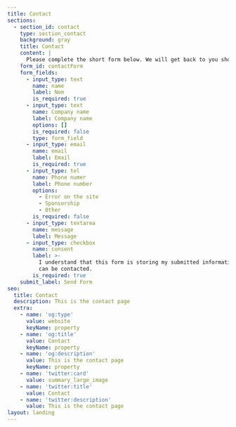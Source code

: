 ```yaml
---
title: Contact
sections:
  - section_id: contact
    type: section_contact
    background: gray
    title: Contact
    content: |
      Please complete the short form below. We will get back to you shortly.
    form_id: contactForm
    form_fields:
      - input_type: text
        name: name
        label: Nom
        is_required: true
      - input_type: text
        name: Company name
        label: Company name
        options: []
        is_required: false
        type: form_field
      - input_type: email
        name: email
        label: Email
        is_required: true
      - input_type: tel
        name: Phone numer
        label: Phone number
        options:
          - Error on the site
          - Sponsorship
          - Other
        is_required: false
      - input_type: textarea
        name: message
        label: Message
      - input_type: checkbox
        name: consent
        label: >-
          I understand that this form is storing my submitted information so I
          can be contacted.
        is_required: true
    submit_label: Send Form
seo:
  title: Contact
  description: This is the contact page
  extra:
    - name: 'og:type'
      value: website
      keyName: property
    - name: 'og:title'
      value: Contact
      keyName: property
    - name: 'og:description'
      value: This is the contact page
      keyName: property
    - name: 'twitter:card'
      value: summary_large_image
    - name: 'twitter:title'
      value: Contact
    - name: 'twitter:description'
      value: This is the contact page
layout: landing
---
```

